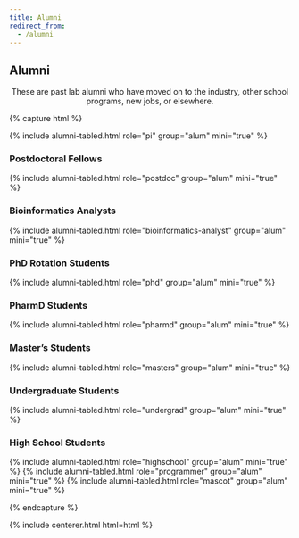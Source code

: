 ```yaml
---
title: Alumni
redirect_from:
  - /alumni
---
```


<!-- section break -->

## Alumni

<p style="text-align: center;">
These are past lab alumni who have moved on to the industry, other school programs, new jobs, or elsewhere.
</p>

{% capture html %}

{% include alumni-tabled.html role="pi" group="alum" mini="true" %}
<h3 style="text-align: start; width: 83%;"> Postdoctoral Fellows </h3>
{% include alumni-tabled.html role="postdoc" group="alum" mini="true" %}
<h3 style="text-align: start; width: 83%;"> Bioinformatics Analysts </h3>
{% include alumni-tabled.html role="bioinformatics-analyst" group="alum" mini="true" %}
<h3 style="text-align: start; width: 83%;"> PhD Rotation Students </h3>
{% include alumni-tabled.html role="phd" group="alum" mini="true" %}
<h3 style="text-align: start; width: 83%;"> PharmD Students </h3>
{% include alumni-tabled.html role="pharmd" group="alum" mini="true" %}
<h3 style="text-align: start; width: 83%;"> Master’s Students </h3>
{% include alumni-tabled.html role="masters" group="alum" mini="true" %}
<h3 style="text-align: start; width: 83%;"> Undergraduate Students </h3>
{% include alumni-tabled.html role="undergrad" group="alum" mini="true" %}
<h3 style="text-align: start; width: 83%;"> High School Students </h3>
{% include alumni-tabled.html role="highschool" group="alum" mini="true" %}
<!-- <h3 style="text-align: start; width: 83%;"> Programmers </h3> -->
{% include alumni-tabled.html role="programmer" group="alum" mini="true" %}
<!-- <h3 style="text-align: start; width: 83%;"> Mascots </h3> -->
{% include alumni-tabled.html role="mascot" group="alum" mini="true" %}

{% endcapture %}

{% include centerer.html html=html %}

<!-- section break -->

<!-- ## Funding

{:.center}
Our work is made possible by funding from several organizations. -->

<!-- {%
  include gallery.html
  flat="true"
  fit="false"

  image1="images/team/gordon-and-betty-moore-foundation.png"
  link1="https://www.moore.org/"
  tooltip1="Gordon and Betty Moore Foundation"

  image2="images/team/national-cancer-institute.png"
  link2="https://www.cancer.gov/"
  tooltip2="National Cancer Institute"

  image3="images/team/alex's-lemonade-stand-foundation-for-childhood-cancer.png"
  link3="https://www.alexslemonade.org/"
  tooltip3="Alex's Lemonade Stand Foundation for Childhood Cancer"

  image4="images/team/chan-zuckerberg-initiative.png"
  link4="https://chanzuckerberg.com/"
  tooltip4="Chan Zuckerberg Initiative"

  image5="images/team/cystic-fibrosis-foundation.png"
  link5="https://www.cff.org/"
  tooltip5="Cystic Fibrosis Foundation"

  image6="images/team/alfred-p-sloan-foundation.png"
  link6="https://sloan.org/"
  tooltip6="Alfred P. Sloan Foundation"

  image7="images/team/national-human-genome-research-institute.png"
  link7="https://www.genome.gov/"
  tooltip7="National Human Genome Research Institute"

  image8="images/team/national-heart-lung-and-blood-institute.png"
  link8="https://www.nhlbi.nih.gov/"
  tooltip8="National Heart, Lung, and Blood Institute"

  image9="images/team/national-institute-of-neurological-disorders-and-stroke.png"
  link9="https://www.ninds.nih.gov/"
  tooltip9="National Institute of Neurological Disorders and Stroke"
%} -->

<!-- section break -->
